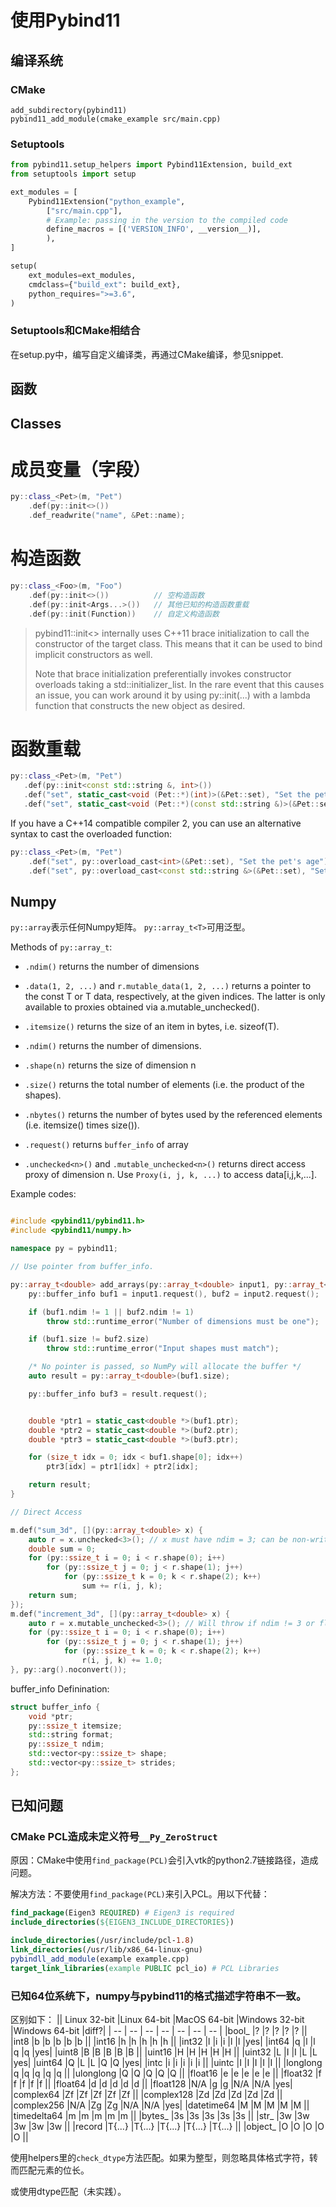 # 使用Pybind11

## 编译系统
### CMake
```
add_subdirectory(pybind11)
pybind11_add_module(cmake_example src/main.cpp)
```

### Setuptools
```python
from pybind11.setup_helpers import Pybind11Extension, build_ext
from setuptools import setup

ext_modules = [
    Pybind11Extension("python_example",
        ["src/main.cpp"],
        # Example: passing in the version to the compiled code
        define_macros = [('VERSION_INFO', __version__)],
        ),
]

setup(
    ext_modules=ext_modules,
    cmdclass={"build_ext": build_ext},
    python_requires=">=3.6",
)
```

### Setuptools和CMake相结合
在setup.py中，编写自定义编译类，再通过CMake编译，参见snippet.

## 函数



## Classes

# 成员变量（字段）
```cpp
py::class_<Pet>(m, "Pet")
    .def(py::init<>())
    .def_readwrite("name", &Pet::name);
```

# 构造函数
```cpp
py::class_<Foo>(m, "Foo")
    .def(py::init<>())          // 空构造函数
    .def(py::init<Args...>())   // 其他已知的构造函数重载
    .def(py::init(Function))    // 自定义构造函数
```

> pybind11::init<> internally uses C++11 brace initialization to call the constructor of the target class. This means that it can be used to bind implicit constructors as well.
>
> Note that brace initialization preferentially invokes constructor overloads taking a std::initializer_list. In the rare event that this causes an issue, you can work around it by using py::init(...) with a lambda function that constructs the new object as desired.

# 函数重载
```cpp
py::class_<Pet>(m, "Pet")
   .def(py::init<const std::string &, int>())
   .def("set", static_cast<void (Pet::*)(int)>(&Pet::set), "Set the pet's age")
   .def("set", static_cast<void (Pet::*)(const std::string &)>(&Pet::set), "Set the pet's name");
```

If you have a C++14 compatible compiler 2, you can use an alternative syntax to cast the overloaded function:

```cpp
py::class_<Pet>(m, "Pet")
    .def("set", py::overload_cast<int>(&Pet::set), "Set the pet's age")
    .def("set", py::overload_cast<const std::string &>(&Pet::set), "Set the pet's name");
```


## Numpy
`py::array`表示任何Numpy矩阵。 `py::array_t<T>`可用泛型。

Methods of `py::array_t`:


- `.ndim()` returns the number of dimensions
- `.data(1, 2, ...)` and `r.mutable_data(1, 2, ...)` returns a pointer to the const T or T data, respectively, at the given indices. The latter is only available to proxies obtained via a.mutable_unchecked().
- `.itemsize()` returns the size of an item in bytes, i.e. sizeof(T).
- `.ndim()` returns the number of dimensions.
- `.shape(n)` returns the size of dimension n
- `.size()` returns the total number of elements (i.e. the product of the shapes).
- `.nbytes()` returns the number of bytes used by the referenced elements (i.e. itemsize() times size()).

- `.request()` returns `buffer_info` of array
- `.unchecked<n>()` and `.mutable_unchecked<n>()` returns direct access proxy of dimension n. Use `Proxy(i, j, k, ...)` to access data[i,j,k,...].

Example codes:
```cpp

#include <pybind11/pybind11.h>
#include <pybind11/numpy.h>

namespace py = pybind11;

// Use pointer from buffer_info.

py::array_t<double> add_arrays(py::array_t<double> input1, py::array_t<double> input2) {
    py::buffer_info buf1 = input1.request(), buf2 = input2.request();

    if (buf1.ndim != 1 || buf2.ndim != 1)
        throw std::runtime_error("Number of dimensions must be one");

    if (buf1.size != buf2.size)
        throw std::runtime_error("Input shapes must match");

    /* No pointer is passed, so NumPy will allocate the buffer */
    auto result = py::array_t<double>(buf1.size);

    py::buffer_info buf3 = result.request();


    double *ptr1 = static_cast<double *>(buf1.ptr);
    double *ptr2 = static_cast<double *>(buf2.ptr);
    double *ptr3 = static_cast<double *>(buf3.ptr);

    for (size_t idx = 0; idx < buf1.shape[0]; idx++)
        ptr3[idx] = ptr1[idx] + ptr2[idx];

    return result;
}

// Direct Access

m.def("sum_3d", [](py::array_t<double> x) {
    auto r = x.unchecked<3>(); // x must have ndim = 3; can be non-writeable
    double sum = 0;
    for (py::ssize_t i = 0; i < r.shape(0); i++)
        for (py::ssize_t j = 0; j < r.shape(1); j++)
            for (py::ssize_t k = 0; k < r.shape(2); k++)
                sum += r(i, j, k);
    return sum;
});
m.def("increment_3d", [](py::array_t<double> x) {
    auto r = x.mutable_unchecked<3>(); // Will throw if ndim != 3 or flags.writeable is false
    for (py::ssize_t i = 0; i < r.shape(0); i++)
        for (py::ssize_t j = 0; j < r.shape(1); j++)
            for (py::ssize_t k = 0; k < r.shape(2); k++)
                r(i, j, k) += 1.0;
}, py::arg().noconvert());
```

buffer_info Definination:
```cpp
struct buffer_info {
    void *ptr;
    py::ssize_t itemsize;
    std::string format;
    py::ssize_t ndim;
    std::vector<py::ssize_t> shape;
    std::vector<py::ssize_t> strides;
};
```

## 已知问题
### CMake PCL造成未定义符号`__Py_ZeroStruct`
原因：CMake中使用`find_package(PCL)`会引入vtk的python2.7链接路径，造成问题。

解决方法：不要使用`find_package(PCL)`来引入PCL。用以下代替：
```CMake
find_package(Eigen3 REQUIRED) # Eigen3 is required
include_directories(${EIGEN3_INCLUDE_DIRECTORIES})

include_directories(/usr/include/pcl-1.8)
link_directories(/usr/lib/x86_64-linux-gnu)
pybindll_add_module(example example.cpp)
target_link_libraries(example PUBLIC pcl_io) # PCL Libraries
```

### 已知64位系统下，numpy与pybind11的格式描述字符串不一致。
区别如下：
|| Linux 32-bit |Linux 64-bit |MacOS 64-bit |Windows 32-bit |Windows 64-bit |diff?|
| -- |  -- |  -- |  -- |  -- |  -- |  -- |
|bool_ |? |? |? |? |? ||
|int8 |b |b |b |b |b ||
|int16 |h |h |h |h |h ||
|int32 |l |i |i |l |l |yes|
|int64 |q |l |l |q |q |yes|
|uint8 |B |B |B |B |B ||
|uint16 |H |H |H |H |H ||
|uint32 |L |I |I |L |L |yes|
|uint64 |Q |L |L |Q |Q |yes|
|intc |i |i |i |i |i ||
|uintc |I |I |I |I |I ||
|longlong |q |q |q |q |q ||
|ulonglong |Q |Q |Q |Q |Q ||
|float16 |e |e |e |e |e ||
|float32 |f |f |f |f |f ||
|float64 |d |d |d |d |d ||
|float128 |N/A |g |g |N/A |N/A |yes|
|complex64 |Zf |Zf |Zf |Zf |Zf ||
|complex128 |Zd |Zd |Zd |Zd |Zd ||
|complex256 |N/A |Zg |Zg |N/A |N/A |yes|
|datetime64 |M |M |M |M |M ||
|timedelta64 |m |m |m |m |m ||
|bytes_ |3s |3s |3s |3s |3s ||
|str_ |3w |3w |3w |3w |3w ||
|record |T{...} |T{...} |T{...} |T{...} |T{...} ||
|object_ |O |O |O |O |O ||

使用helpers里的`check_dtype`方法匹配。如果为整型，则忽略具体格式字符，转而匹配元素的位长。

或使用dtype匹配（未实践）。
